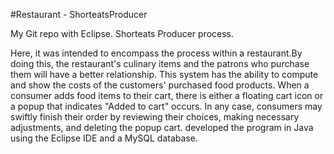 #Restaurant - ShorteatsProducer

My Git repo with Eclipse. Shorteats Producer process. 

Here, it was intended to encompass the process within a restaurant.By doing this, the restaurant's culinary items and the patrons who
purchase them will have a better relationship. This system has the ability to compute and show the costs of the customers' purchased food products.
When a consumer adds food items to their cart, there is either a floating cart icon or a popup that indicates "Added to cart" occurs. 
In any case, consumers may swiftly finish their order by reviewing their choices, making necessary adjustments, and deleting the popup cart.
developed the program in Java using the Eclipse IDE and a MySQL database. 
